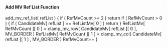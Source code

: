 #### Add MV Ref List Function

<div class="syntax">
add_mv_ref_list( refList ) {
    if ( RefMvCount >= 2 )
        return
    if ( RefMvCount > 0 ) {
        if ( CandidateMv[ refList ] == RefListMv[ 0 ] )
            return
    }
    RefListMv[ RefMvCount ][ 0 ] =
        clamp_mv_row( CandidateMv[ refList ][ 0 ], MV_BORDER )
    RefListMv[ RefMvCount ][ 1 ] =
        clamp_mv_col( CandidateMv[ refList ][ 1 ] , MV_BORDER )
    RefMvCount++
}
</div>
